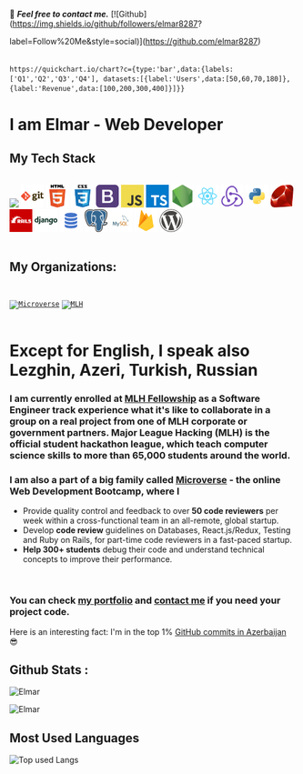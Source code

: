 📝 ***Feel free to contact me.*** [![Github](https://img.shields.io/github/followers/elmar8287?

label=Follow%20Me&style=social)](https://github.com/elmar8287)
 <br><br>
 
 `https://quickchart.io/chart?c={type:'bar',data:{labels:['Q1','Q2','Q3','Q4'], datasets:[{label:'Users',data:[50,60,70,180]},{label:'Revenue',data:[100,200,300,400]}]}}`
 
# I am Elmar - Web Developer
## My Tech Stack
<br>
<code><img height="40" src="https://user-images.githubusercontent.com/674621/71187801-14e60a80-2280-11ea-94c9-e56576f76baf.png"></code>
<code><img height="40" src="https://raw.githubusercontent.com/github/explore/80688e429a7d4ef2fca1e82350fe8e3517d3494d/topics/git/git.png"></code>
<code><img height="40" src="https://raw.githubusercontent.com/github/explore/80688e429a7d4ef2fca1e82350fe8e3517d3494d/topics/html/html.png"></code>
<code><img height="40" src="https://raw.githubusercontent.com/github/explore/80688e429a7d4ef2fca1e82350fe8e3517d3494d/topics/css/css.png"></code>
<code><img height="40" src="https://raw.githubusercontent.com/github/explore/80688e429a7d4ef2fca1e82350fe8e3517d3494d/topics/bootstrap/bootstrap.png"></code>
<code><img height="40" src="https://raw.githubusercontent.com/github/explore/80688e429a7d4ef2fca1e82350fe8e3517d3494d/topics/javascript/javascript.png"></code>
<code><img height="40" src="https://raw.githubusercontent.com/github/explore/80688e429a7d4ef2fca1e82350fe8e3517d3494d/topics/typescript/typescript.png"></code>
<code><img height="40" src="https://raw.githubusercontent.com/github/explore/80688e429a7d4ef2fca1e82350fe8e3517d3494d/topics/nodejs/nodejs.png"></code>
<code><img height="40" src="https://raw.githubusercontent.com/github/explore/80688e429a7d4ef2fca1e82350fe8e3517d3494d/topics/react/react.png"></code>
<code><img height="40" src="https://raw.githubusercontent.com/github/explore/80688e429a7d4ef2fca1e82350fe8e3517d3494d/topics/redux/redux.png"></code>
<code><img height="40" src="https://raw.githubusercontent.com/github/explore/80688e429a7d4ef2fca1e82350fe8e3517d3494d/topics/python/python.png"></code>
<code><img height="40" src="https://raw.githubusercontent.com/github/explore/80688e429a7d4ef2fca1e82350fe8e3517d3494d/topics/ruby/ruby.png"></code>
<code><img height="40" src="https://raw.githubusercontent.com/github/explore/80688e429a7d4ef2fca1e82350fe8e3517d3494d/topics/rails/rails.png"></code>
<code><img height="40" src="https://raw.githubusercontent.com/github/explore/80688e429a7d4ef2fca1e82350fe8e3517d3494d/topics/django/django.png"></code>
<code><img height="40" src="https://raw.githubusercontent.com/github/explore/80688e429a7d4ef2fca1e82350fe8e3517d3494d/topics/sql/sql.png"></code>
<code><img height="40" src="https://raw.githubusercontent.com/github/explore/80688e429a7d4ef2fca1e82350fe8e3517d3494d/topics/postgresql/postgresql.png"></code>
<code><img height="40" src="https://raw.githubusercontent.com/github/explore/80688e429a7d4ef2fca1e82350fe8e3517d3494d/topics/mysql/mysql.png"></code>
<code><img height="40" src="https://raw.githubusercontent.com/github/explore/80688e429a7d4ef2fca1e82350fe8e3517d3494d/topics/firebase/firebase.png"></code>
<code><img height="40" src="https://raw.githubusercontent.com/github/explore/80688e429a7d4ef2fca1e82350fe8e3517d3494d/topics/wordpress/wordpress.png"></code>
<br><br>

## My Organizations: <br><br>
<code><a href="https://www.microverse.org/"><img height="40" src="https://avatars.githubusercontent.com/u/22550229?s=64&v=4" alt="Microverse"><a/></code>
<code><a href="https://mlh.io/"><img height="40" src="https://avatars.githubusercontent.com/u/65834464?s=64&v=4" alt="MLH"></a></code>
<br><br>
 
# Except for English, I speak also Lezghin, Azeri, Turkish, Russian<br>
###  I am currently enrolled at [MLH Fellowship](https://fellowship.mlh.io/) as a Software Engineer track experience what it's like to collaborate in a  group on a real project from one of MLH corporate or government partners. Major League Hacking (MLH) is the official student hackathon league, which teach computer science skills to more than 65,000 students around the world.<br>
### I am also a part of a big family called [Microverse](https://www.microverse.org/) - the online Web Development Bootcamp, where I<br>
- Provide quality control and feedback to over **50 code reviewers** per week within a cross-functional team in an all-remote, global startup.<br>
- Develop **code review** guidelines on Databases, React.js/Redux, Testing and Ruby on Rails, for part-time code reviewers in a fast-paced startup.<br>
- **Help 300+ students** debug their code and understand technical concepts to improve their performance.
<br>

###  You can check [my portfolio](https://elmar8287.github.io/) and [contact me](https://elmar8287.github.io/#contact) if you need your project code.
Here is an interesting fact: I'm in the top 1% [GitHub commits in Azerbaijan](https://commits.top/azerbaijan.html) 😎
## Github Stats : 
<!-- ![GitHub Activity Graph](https://activity-graph.herokuapp.com/graph?username=elmar8287)  -->
<p><img src="https://github-readme-streak-stats.herokuapp.com/?user=elmar8287&theme=vue-dark" alt="Elmar" /></p>
<p><img src="https://github-readme-stats.vercel.app/api?username=elmar8287&show_icons=true&theme=vue-dark" alt="Elmar" /></p>

## Most Used Languages

![Top used Langs](https://github-readme-stats.vercel.app/api/top-langs/?username=elmar8287&layout=compact&theme=tokyonight)
